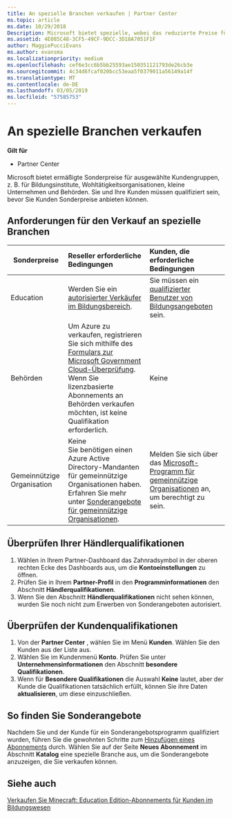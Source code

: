 ```yaml
---
title: An spezielle Branchen verkaufen | Partner Center
ms.topic: article
ms.date: 10/29/2018
Description: Microsoft bietet spezielle, wobei das reduzierte Preise für ausgewählte Gruppen von Kunden, einschließlich der Education-Kunden, gemeinnützige Organisationen und Government-Benutzer.
ms.assetid: 4E085C48-3CF5-49CF-9DCC-3D18A7051F1F
author: MaggiePucciEvans
ms.author: evansma
ms.localizationpriority: medium
ms.openlocfilehash: cef6e3cc6b5bb25593ae150351121793de26cb3e
ms.sourcegitcommit: 4c34d6fcaf020bcc53eaa5f0379011a56149a14f
ms.translationtype: MT
ms.contentlocale: de-DE
ms.lasthandoff: 03/05/2019
ms.locfileid: "57585753"
---
```

# <a name="sell-to-specialized-industries"></a>An spezielle Branchen verkaufen

**Gilt für**

-  Partner Center

Microsoft bietet ermäßigte Sonderpreise für ausgewählte Kundengruppen, z. B. für Bildungsinstitute, Wohltätigkeitsorganisationen, kleine Unternehmen und Behörden. Sie und Ihre Kunden müssen qualifiziert sein, bevor Sie Kunden Sonderpreise anbieten können. 

## <a name="requirements-to-sell-to-specialized-industries"></a>Anforderungen für den Verkauf an spezielle Branchen

|**Sonderpreise**   |**Reseller erforderliche Bedingungen**   |**Kunden, die erforderliche Bedingungen**   |
|----------------------------|:---------------------------------|:------------------------------------------|
|Education   |Werden Sie ein [autorisierter Verkäufer im Bildungsbereich](https://www.mepn.com).   | Sie müssen ein [qualifizierter Benutzer von Bildungsangeboten](https://www.microsoftvolumelicensing.com/DocumentSearch.aspx?Mode=3&DocumentTypeId=7) sein.   |
|Behörden   |Um Azure zu verkaufen, registrieren Sie sich mithilfe des [Formulars zur Microsoft Government Cloud-Überprüfung](https://azuregov.microsoft.com/csp). Wenn Sie lizenzbasierte Abonnements an Behörden verkaufen möchten, ist keine Qualifikation erforderlich.|   Keine|
|Gemeinnützige Organisation  |Keine<br>Sie benötigen einen Azure Active Directory-Mandanten für gemeinnützige Organisationen haben.<br>Erfahren Sie mehr unter [Sonderangebote für gemeinnützige Organisationen](https://assetsprod.microsoft.com/mpn/en-us/nonprofit-skus-in-csp-faq.pdf).   |Melden Sie sich über das [Microsoft-Programm für gemeinnützige Organisationen](https://nonprofit.microsoft.com/#/register) an, um berechtigt zu sein.   |


## <a name="check-your-reseller-qualifications"></a>Überprüfen Ihrer Händlerqualifikationen

1.  Wählen in Ihrem Partner-Dashboard das Zahnradsymbol in der oberen rechten Ecke des Dashboards aus, um die **Kontoeinstellungen** zu öffnen.
2.  Prüfen Sie in Ihrem **Partner-Profil** in den **Programminformationen** den Abschnitt **Händlerqualifikationen**.
3.  Wenn Sie den Abschnitt **Händlerqualifikationen** nicht sehen können, wurden Sie noch nicht zum Erwerben von Sonderangeboten autorisiert.

## <a name="check-the-customer-qualifications"></a>Überprüfen der Kundenqualifikationen

1.  Von der **Partner Center** , wählen Sie im Menü **Kunden**. Wählen Sie den Kunden aus der Liste aus.
2.  Wählen Sie im Kundenmenü **Konto**. Prüfen Sie unter **Unternehmensinformationen** den Abschnitt **besondere Qualifikationen**.
3.  Wenn für **Besondere Qualifikationen** die Auswahl **Keine** lautet, aber der Kunde die Qualifikationen tatsächlich erfüllt, können Sie ihre Daten **aktualisieren**, um diese einzuschließen.

## <a name="where-to-find-special-offers"></a>So finden Sie Sonderangebote

Nachdem Sie und der Kunde für ein Sonderangebotsprogramm qualifiziert wurden, führen Sie die gewohnten Schritte zum [Hinzufügen eines Abonnements](create-a-new-subscription.md) durch. Wählen Sie auf der Seite **Neues Abonnement** im Abschnitt **Katalog** eine spezielle Branche aus, um die Sonderangebote anzuzeigen, die Sie verkaufen können.

## <a name="see-also"></a>Siehe auch

[Verkaufen Sie Minecraft: Education Edition-Abonnements für Kunden im Bildungswesen](minecraft-subscriptions.md)


 

 

 



